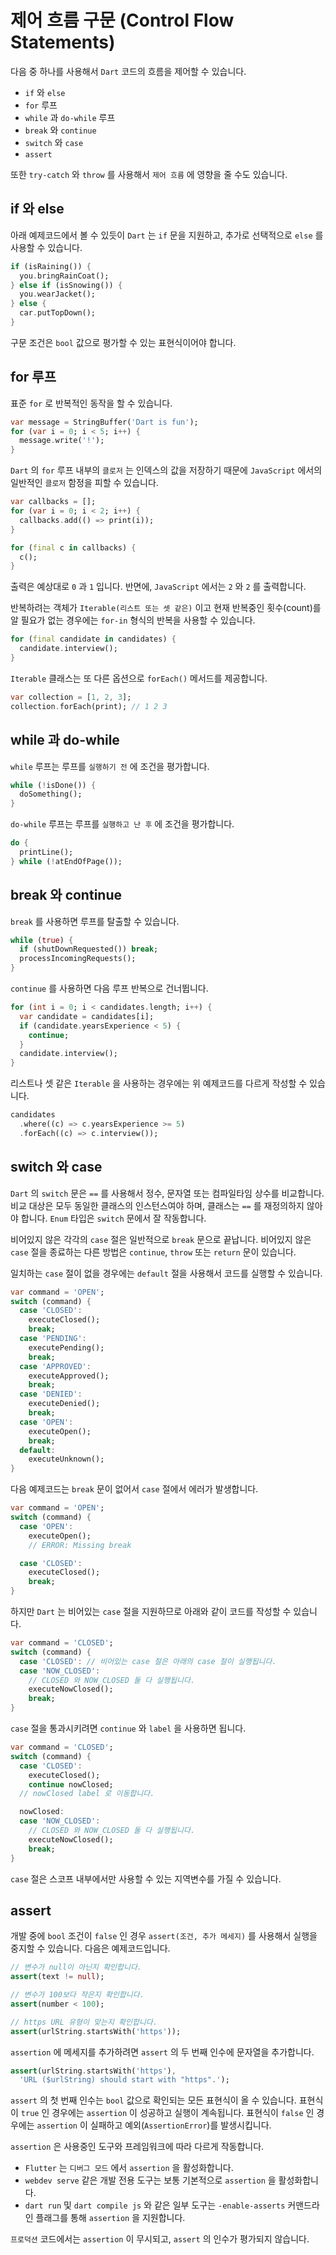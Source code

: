 # 제어 흐름 구문 (Control Flow Statements)

다음 중 하나를 사용해서 `Dart` 코드의 흐름을 제어할 수 있습니다.

- `if` 와 `else`
- `for` 루프
- `while` 과 `do-while` 루프
- `break` 와 `continue`
- `switch` 와 `case`
- `assert`

또한 `try-catch` 와 `throw` 를 사용해서 `제어 흐름` 에 영향을 줄 수도 있습니다.

## if 와 else
아래 예제코드에서 볼 수 있듯이 `Dart` 는 `if` 문을 지원하고, 추가로 선택적으로 `else` 를 사용할 수 있습니다.
```dart
if (isRaining()) {
  you.bringRainCoat();
} else if (isSnowing()) {
  you.wearJacket();
} else {
  car.putTopDown();
}
```

구문 조건은 `bool` 값으로 평가할 수 있는 표현식이어야 합니다.

## for 루프
표준 `for` 로 반복적인 동작을 할 수 있습니다.
```dart
var message = StringBuffer('Dart is fun');
for (var i = 0; i < 5; i++) {
  message.write('!');
}
```

`Dart` 의 `for` 루프 내부의 `클로저` 는 인덱스의 값을 저장하기 때문에 `JavaScript` 에서의 일반적인 `클로저` 함정을 피할 수 있습니다.
```dart
var callbacks = [];
for (var i = 0; i < 2; i++) {
  callbacks.add(() => print(i));
}

for (final c in callbacks) {
  c();
}
```

출력은 예상대로 `0` 과 `1` 입니다. 반면에, `JavaScript` 에서는 `2` 와 `2` 를 출력합니다.

반복하려는 객체가 `Iterable(리스트 또는 셋 같은)` 이고 현재 반복중인 횟수(count)를 알 필요가 없는 경우에는 `for-in` 형식의 반복을 사용할 수 있습니다.
```dart
for (final candidate in candidates) {
  candidate.interview();
}
```

`Iterable` 클래스는 또 다른 옵션으로 `forEach()` 메서드를 제공합니다.
```dart
var collection = [1, 2, 3];
collection.forEach(print); // 1 2 3
```

## while 과 do-while
`while` 루프는 루프를 `실행하기 전` 에 조건을 평가합니다.
```dart
while (!isDone()) {
  doSomething();
}
```

`do-while` 루프는 루프를 `실행하고 난 후` 에 조건을 평가합니다.
```dart
do {
  printLine();
} while (!atEndOfPage());
```

## break 와 continue
`break` 를 사용하면 루프를 탈출할 수 있습니다.
```dart
while (true) {
  if (shutDownRequested()) break;
  processIncomingRequests();
}
```

`continue` 를 사용하면 다음 루프 반복으로 건너뜁니다.
```dart
for (int i = 0; i < candidates.length; i++) {
  var candidate = candidates[i];
  if (candidate.yearsExperience < 5) {
    continue;
  }
  candidate.interview();
}
```

리스트나 셋 같은 `Iterable` 을 사용하는 경우에는 위 예제코드를 다르게 작성할 수 있습니다.
```dart
candidates
  .where((c) => c.yearsExperience >= 5)
  .forEach((c) => c.interview());
```

## switch 와 case
`Dart` 의 `switch` 문은 `==` 를 사용해서 정수, 문자열 또는 컴파일타임 상수를 비교합니다. 비교 대상은 모두 동일한 클래스의 인스턴스여야 하며, 클래스는 `==` 를 재정의하지 않아야 합니다. `Enum` 타입은 `switch` 문에서 잘 작동합니다.

비어있지 않은 각각의 `case` 절은 일반적으로 `break` 문으로 끝납니다. 비어있지 않은 `case` 절을 종료하는 다른 방법은 `continue`, `throw` 또는 `return` 문이 있습니다.

일치하는 `case` 절이 없을 경우에는 `default` 절을 사용해서 코드를 실행할 수 있습니다.
```dart
var command = 'OPEN';
switch (command) {
  case 'CLOSED':
    executeClosed();
    break;
  case 'PENDING':
    executePending();
    break;
  case 'APPROVED':
    executeApproved();
    break;
  case 'DENIED':
    executeDenied();
    break;
  case 'OPEN':
    executeOpen();
    break;
  default:
    executeUnknown();
}
```

다음 예제코드는 `break` 문이 없어서 `case` 절에서 에러가 발생합니다.
```dart
var command = 'OPEN';
switch (command) {
  case 'OPEN':
    executeOpen();
    // ERROR: Missing break

  case 'CLOSED':
    executeClosed();
    break;
}
```

하지만 `Dart` 는 비어있는 `case` 절을 지원하므로 아래와 같이 코드를 작성할 수 있습니다.
```dart
var command = 'CLOSED';
switch (command) {
  case 'CLOSED': // 비어있는 case 절은 아래의 case 절이 실행됩니다.
  case 'NOW_CLOSED':
    // CLOSED 와 NOW_CLOSED 둘 다 실행됩니다.
    executeNowClosed();
    break;
}
```

`case` 절을 통과시키려면 `continue` 와 `label` 을 사용하면 됩니다.
```dart
var command = 'CLOSED';
switch (command) {
  case 'CLOSED':
    executeClosed();
    continue nowClosed;
  // nowClosed label 로 이동합니다.

  nowClosed:
  case 'NOW_CLOSED':
    // CLOSED 와 NOW_CLOSED 둘 다 실행됩니다.
    executeNowClosed();
    break;
}
```

`case` 절은 스코프 내부에서만 사용할 수 있는 지역변수를 가질 수 있습니다.

## assert
개발 중에 `bool` 조건이 `false` 인 경우 `assert(조건, 추가 메세지)` 를 사용해서 실행을 중지할 수 있습니다. 다음은 예제코드입니다.
```dart
// 변수가 null이 아닌지 확인합니다.
assert(text != null);

// 변수가 100보다 작은지 확인합니다.
assert(number < 100);

// https URL 유형이 맞는지 확인합니다.
assert(urlString.startsWith('https'));
```

`assertion` 에 메세지를 추가하려면 `assert` 의 두 번째 인수에 문자열을 추가합니다.
```dart
assert(urlString.startsWith('https'),
  'URL ($urlString) should start with "https".');
```

`assert` 의 첫 번째 인수는 `bool` 값으로 확인되는 모든 표현식이 올 수 있습니다. 표현식이 `true` 인 경우에는 `assertion` 이 성공하고 실행이 계속됩니다. 표현식이 `false` 인 경우에는 `assertion` 이 실패하고 예외(`AssertionError`)를 발생시킵니다.

`assertion` 은 사용중인 도구와 프레임워크에 따라 다르게 작동합니다.

- `Flutter` 는 `디버그 모드` 에서 `assertion` 을 활성화합니다.
- `webdev serve` 같은 개발 전용 도구는 보통 기본적으로 `assertion` 을 활성화합니다.
- `dart run` 및 `dart compile js` 와 같은 일부 도구는 `-enable-asserts` 커맨드라인 플래그를 통해 `assertion` 을 지원합니다.

`프로덕션` 코드에서는 `assertion` 이 무시되고, `assert` 의 인수가 평가되지 않습니다.